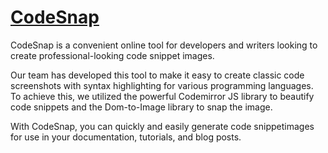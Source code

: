 # [CodeSnap](https://arv1nd-s.github.io/CodeSnap/)
CodeSnap is a convenient online tool for developers and writers looking to create professional-looking code snippet images.

Our team has developed this tool to make it easy to create classic code screenshots with syntax highlighting for various programming languages. To achieve this, we utilized the powerful Codemirror JS library to beautify code snippets and the Dom-to-Image library to snap the image.

With CodeSnap, you can quickly and easily generate code snippetimages for use in your documentation, tutorials, and blog posts.
